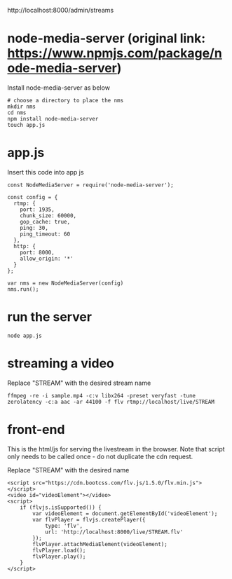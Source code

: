 http://localhost:8000/admin/streams

# node-media-server (original link: https://www.npmjs.com/package/node-media-server)
Install node-media-server as below 

```
# choose a directory to place the nms
mkdir nms
cd nms
npm install node-media-server
touch app.js
```

# app.js
Insert this code into app js

```
const NodeMediaServer = require('node-media-server');

const config = {
  rtmp: {
    port: 1935,
    chunk_size: 60000,
    gop_cache: true,
    ping: 30,
    ping_timeout: 60
  },
  http: {
    port: 8000,
    allow_origin: '*'
  }
};

var nms = new NodeMediaServer(config)
nms.run();
```

# run the server

```
node app.js
```

# streaming a video
Replace "STREAM" with the desired stream name

```
ffmpeg -re -i sample.mp4 -c:v libx264 -preset veryfast -tune zerolatency -c:a aac -ar 44100 -f flv rtmp://localhost/live/STREAM
```

# front-end
This is the html/js for serving the livestream in the browser. Note that script only needs to be called once - do not duplicate the cdn request.

Replace "STREAM" with the desired name

```
<script src="https://cdn.bootcss.com/flv.js/1.5.0/flv.min.js"></script>
<video id="videoElement"></video>
<script>
    if (flvjs.isSupported()) {
        var videoElement = document.getElementById('videoElement');
        var flvPlayer = flvjs.createPlayer({
            type: 'flv',
            url: 'http://localhost:8000/live/STREAM.flv'
        });
        flvPlayer.attachMediaElement(videoElement);
        flvPlayer.load();
        flvPlayer.play();
    }
</script>
```